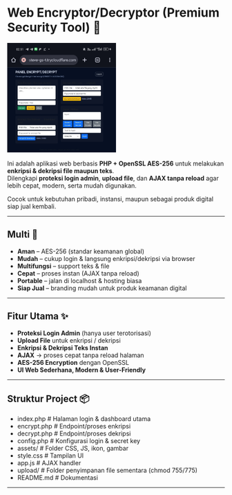 # Web Encryptor/Decryptor (Premium Security Tool) 🔐

<img src="keren.jpg" alt="IP Result" width="50%">

Ini adalah aplikasi web berbasis **PHP + OpenSSL AES-256** untuk melakukan **enkripsi & dekripsi file maupun teks**.  
Dilengkapi **proteksi login admin**, **upload file**, dan **AJAX tanpa reload** agar lebih cepat, modern, serta mudah digunakan.  

Cocok untuk kebutuhan pribadi, instansi, maupun sebagai produk digital siap jual kembali. 

---

## Multi 🚀
- **Aman** – AES-256 (standar keamanan global)  
- **Mudah** – cukup login & langsung enkripsi/dekripsi via browser  
- **Multifungsi** – support teks & file  
- **Cepat** – proses instan (AJAX tanpa reload)  
- **Portable** – jalan di localhost & hosting biasa  
- **Siap Jual** – branding mudah untuk produk keamanan digital  

---

## Fitur Utama ✨
- **Proteksi Login Admin** (hanya user terotorisasi)  
- **Upload File** untuk enkripsi / dekripsi  
- **Enkripsi & Dekripsi Teks Instan**  
- **AJAX** → proses cepat tanpa reload halaman  
- **AES-256 Encryption** dengan OpenSSL  
- **UI Web Sederhana, Modern & User-Friendly**  

---

## Struktur Project 📦
- index.php # Halaman login & dashboard utama
- encrypt.php # Endpoint/proses enkripsi
- decrypt.php # Endpoint/proses dekripsi
- config.php # Konfigurasi login & secret key
- assets/ # Folder CSS, JS, ikon, gambar
- style.css # Tampilan UI
- app.js # AJAX handler
- upload/ # Folder penyimpanan file sementara (chmod 755/775)
- README.md # Dokumentasi

---
